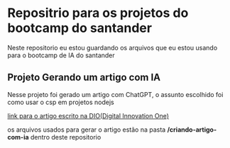 
# Repositrio para os projetos do bootcamp do santander

Neste repositorio eu estou guardando os arquivos que eu estou usando para o bootcamp de IA do santander

## Projeto Gerando um artigo com IA

Nesse projeto foi gerado um artigo com ChatGPT, o assunto escolhido foi como usar o csp em projetos nodejs

[link para o artigo escrito na DIO(Digital Innovation One)](https://web.dio.me/articles/fortalecendo-a-seguranca-de-aplicacoes-react-e-nodejs-com-content-security-policy?back=%2Farticles&open-modal=true&page=1&order=oldest)

os arquivos usados para gerar o artigo estão na pasta **/criando-artigo-com-ia** dentro deste repositorio